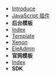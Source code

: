 * [Introduce](/开发框架/ "Introduce")
* [JavaScript 插件](/开发框架/javascript-plugins)
* **后台模板**
* [Index <i class="ri-rocket-line"></i>](/开发框架/后台模板/)
* [Template](/开发框架/后台模板/Tpl.md "Template")
* [Xenon](/开发框架/后台模板/Xenon.md "Xenon")
* [EleAdmin](/开发框架/后台模板/EleAdmin.md "EleAdmin")
* **官网模板**
* [Index <i class="ri-rocket-line"></i>](/开发框架/official-website)
* **SDK**
